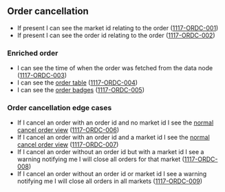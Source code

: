 ## Order cancellation

- If present I can see the market id relating to the order (<a name="1117-ORDC-001" href="#1117-ORDC-001">1117-ORDC-001</a>)
- If present I can see the order id relating to the order (<a name="1117-ORDC-002" href="#1117-ORDC-002">1117-ORDC-002</a>)

### Enriched order

- I can see the time of when the order was fetched from the data node (<a name="1117-ORDC-003" href="#1117-ORDC-003">1117-ORDC-003</a>)
- I can see the [order table](./1130-ODTB-order_table.md) (<a name="1117-ORDC-004" href="#1117-ORDC-004">1117-ORDC-004</a>)
- I can see the [order badges](./1119-ORBD-order_badges.md) (<a name="1117-ORDC-005" href="#1117-ORDC-005">1117-ORDC-005</a>)

### Order cancellation edge cases

- If I cancel an order with an order id and no market id I see the [normal cancel order view](#enriched-order) (<a name="1117-ORDC-006" href="#1117-ORDC-006">1117-ORDC-006</a>)
- If I cancel an order with an order id and a market id I see the [normal cancel order view](#enriched-order) (<a name="1117-ORDC-007" href="#1117-ORDC-007">1117-ORDC-007</a>)
- If I cancel an order without an order id but with a market id I see a warning notifying me I will close all orders for that market (<a name="1117-ORDC-008" href="#1117-ORDC-008">1117-ORDC-008</a>)
- If I cancel an order without an order id or market id I see a warning notifying me I will close all orders in all markets (<a name="1117-ORDC-009" href="#1117-ORDC-009">1117-ORDC-009</a>)
